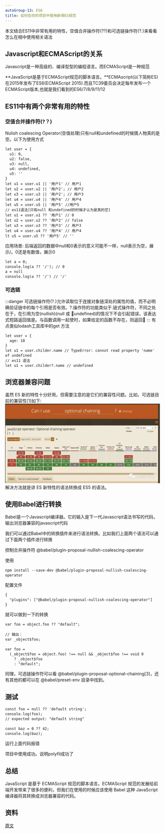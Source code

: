 ```yaml
---
autoGroup-13: ES6
title: 如何在你的项目中使用新得ES规范
---
```


本文结合ES11中非常有用的特性，空值合并操作符(??)和可选链操作符(?.)来看看怎么在相中使用相关语法

## Javascript和ECMAScript的关系
Javascript是一种高级的、编译型型的编程语言。而ECMAScript是一种规范

**JavaScript是基于ECMAScript规范的脚本语言。**ECMAscript(以下简称ES)在2015年发布了ES6(ECMAScript 2015).而且TC39委员会决定每年发布一个ECMAScript版本,也就是我们看到的ES6/7/8/9/11/12

## ES11中有两个非常有用的特性

### 空值合并操作符(?？)
Nulish coalescing Operator(空值处理)只有null和undefined的时候猜人物真的是空。以下为使用方式
```
let user = {
  u1: 0,
  u2: false,
  u3: null, 
  u4: undefined,
  u5: ''
}
let u1 = user.u1 || '用户1' // 用户1
let u2 = user.u2 || '用户2'; // 用户2
let u3 = user.u3 || '用户2'; // 用户3
let u4 = user.u4 || '用户4' // 用户4
let u5 = user.u5 || '用户5' //用户5
// es11语法[只有null 和undefined的时候才认为是真的空]
let u1 = user.u1 ?? '用户1' // 0
let u2 = user.u2 ?? '用户2' // false
let u3 = user.u3 ?? '用户3' // 用户3
let u4 = user.u4 ?? '用户4' // 用户4
lt u5 = user.u5 ?? '用户5' // ''
```
应用场景: 后端返回的数据中null和0表示的意义可能不一样，null表示为空，展示/。0还是有数值，展示0
```
let a = 0;
console.log(a ?? '/'); // 0
a = null
console.log(a ?? '/') // '/'
```

### 可选链

:::danger
可选链操作符(?.)允许读取位于连接对象链深处的属性的值，而不必明确验证链中的每个引用是否有效。?.操作符的功能类似于.链式操作符，不同之处在于，在引用为空(nullish)(null 或 undefined)的情况下不会引起错误，该表达式短路返回值是。与函数调用一起使时，如果给定的函数不存在，则返回
:::
有点类似lodash工具库中的get 方法
```
let user = {
  age: 18
}
let u1 = user.childer.name // TypeError: connot read property 'name' of undefined
// es11 语法
let u1 = user.childer?.name // undefined
```

## 浏览器兼容问题
虽然 ES 新的特性十分好用，但需要注意的是它们的兼容性问题。比如，可选链目前的兼容性[1]如下:
![可选链浏览器兼容](./images/640.jpg)
解决方法就是讲 ES 新特性的语法转换成 ES5 的语法。

## 使用Babel进行转换
Babel是一个Javascript编译器。它的输入是下一代Javascript语法书写的代码，输出浏览器兼容的javascript代码

我们可以通过Babel中的转换插件来进行语法转换。比如我们上面两个语法可以通过下面两个插件进行转换

控制合并操作符 @babel/plugin-proposal-nullish-coalescing-operator

使用
```
npm install --save-dev @babel/plugin-proposal-nullish-coalescing-operator
```

配置文件
```
{
  "plugins": ["@babel/plugin-proposal-nullish-coalescing-operator"]
}
```
就可以做到一下的转换
```
var foo = object.foo ?? "default";

// 输出：
var _object$foo;

var foo =
  (_object$foo = object.foo) !== null && _object$foo !== void 0
    ? _object$foo
    : "default";
```
同理，可选链操作符可以看 @babel/plugin-proposal-optional-chaining[3]，还有其他的都可以在 @babel/preset-env 目录中找到。
## 测试
```
const foo = null ?? 'default string';
console.log(foo);
// expected output: "default string"

const baz = 0 ?? 42;
console.log(baz);
```
运行上面代码报错

项目中使用成功。说明polyfil成功了


## 总结

JavaScript 是基于 ECMAScript 规范的脚本语言。ECMAScript 规范的发展给前端开发带来了很多的便利，但我们在使用的时候应该使用 Babel 这种 JavaScript 编译器将其转换成浏览器兼容的代码。


## 资料
[原文](https://mp.weixin.qq.com/s/902E6BMHRTuyYzE7stT0CA)
